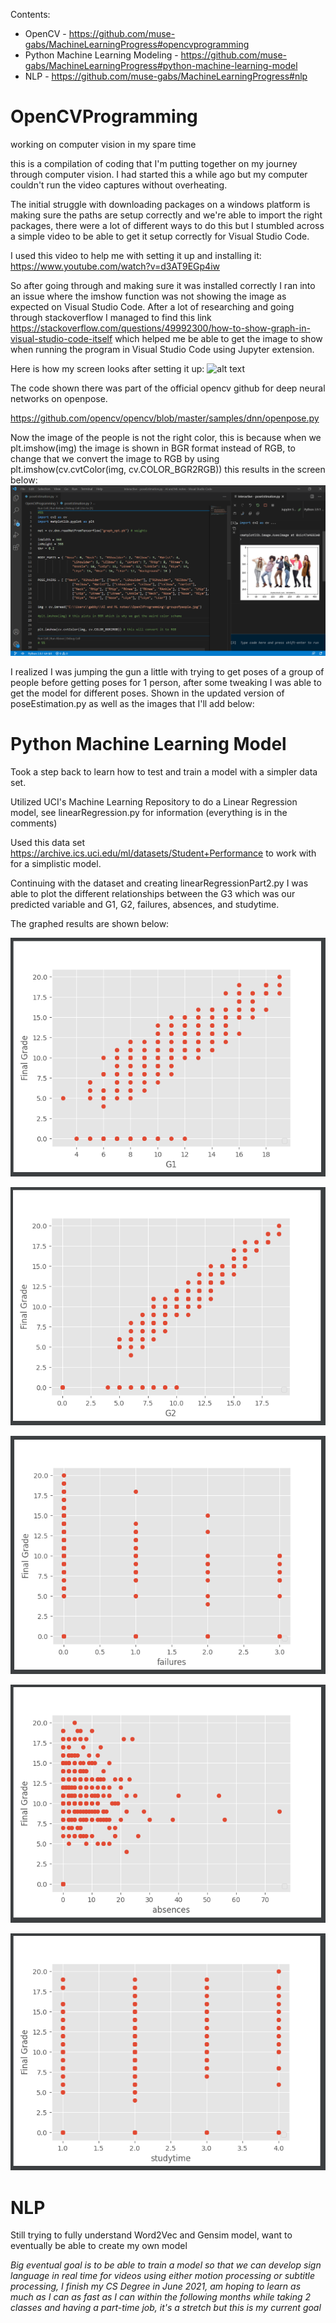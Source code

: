 Contents:
* OpenCV - https://github.com/muse-gabs/MachineLearningProgress#opencvprogramming
* Python Machine Learning Modeling - https://github.com/muse-gabs/MachineLearningProgress#python-machine-learning-model
* NLP - https://github.com/muse-gabs/MachineLearningProgress#nlp

# OpenCVProgramming
working on computer vision in my spare time

this is a compilation of coding that I'm putting together on my journey through computer vision. I had started this a while ago but my computer couldn't run the video captures without overheating. 

The initial struggle with downloading packages on a windows platform is making sure the paths are setup correctly and we're able to import the right packages, there were a lot of different ways to do this but I stumbled across a simple video to be able to get it setup correctly for Visual Studio Code. 

I used this video to help me with setting it up and installing it:
https://www.youtube.com/watch?v=d3AT9EGp4iw

So after going through and making sure it was installed correctly I ran into an issue where the imshow function was not showing the image as expected on Visual Studio Code. After a lot of researching and going through stackoverflow I managed to find this link https://stackoverflow.com/questions/49992300/how-to-show-graph-in-visual-studio-code-itself
which helped me be able to get the image to show when running the program in Visual Studio Code using Jupyter extension.

Here is how my screen looks after setting it up: 
![alt text](https://github.com/muse-gabs/OpenCVProgramming/blob/main/getting%20image%20to%20show%20in%20visual%20studio%20code.png?raw=true)

The code shown there was part of the official opencv github for deep neural networks on openpose.

https://github.com/opencv/opencv/blob/master/samples/dnn/openpose.py

Now the image of the people is not the right color, this is because when we plt.imshow(img) the image is shown in BGR format instead of RGB, to change that we convert the image to RGB by using plt.imshow(cv.cvtColor(img, cv.COLOR_BGR2RGB)) this results in the screen below:
![alt text](https://github.com/muse-gabs/MachineLearningProgress/blob/main/change%20image%20to%20RGB.png)

I realized I was jumping the gun a little with trying to get poses of a group of people before getting poses for 1 person, after some tweaking I was able to get the model for different poses. Shown in the updated version of poseEstimation.py as well as the images that I'll add below:

# Python Machine Learning Model

Took a step back to learn how to test and train a model with a simpler data set.

Utilized UCI's Machine Learning Repository to do a Linear Regression model, see linearRegression.py for information (everything is in the comments)

Used this data set https://archive.ics.uci.edu/ml/datasets/Student+Performance to work with for a simplistic model. 

Continuing with the dataset and creating linearRegressionPart2.py I was able to plot the different relationships between the G3 which was our predicted variable and G1, G2, failures, absences, and studytime. 

The graphed results are shown below:

![alt text](https://github.com/muse-gabs/MachineLearningProgress/blob/main/G1Chart.png)

![alt text](https://github.com/muse-gabs/MachineLearningProgress/blob/main/G2Chart.png)

![alt text](https://github.com/muse-gabs/MachineLearningProgress/blob/main/failureChart.png)

![alt text](https://github.com/muse-gabs/MachineLearningProgress/blob/main/absencesChart.png)

![alt text](https://github.com/muse-gabs/MachineLearningProgress/blob/main/studytimeChart.png)

# NLP 

Still trying to fully understand Word2Vec and Gensim model, want to eventually be able to create my own model

*Big eventual goal is to be able to train a model so that we can develop sign language in real time for videos using either motion processing or subtitle processing, I finish my CS Degree in June 2021, am hoping to learn as much as I can as fast as I can within the following months while taking 2 classes and having a part-time job, it's a stretch but this is my current goal*
